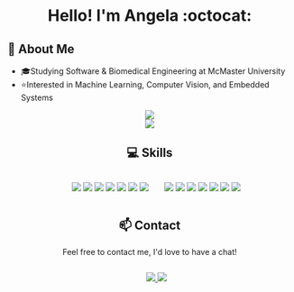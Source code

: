 <h1 align="center">Hello! I'm Angela :octocat:</h1>

## 📖 About Me
- 🎓Studying Software & Biomedical Engineering at McMaster University
- ⭐Interested in Machine Learning, Computer Vision, and Embedded Systems

<div align="center" >
  <a>
    <img src="https://github-readme-stats.vercel.app/api?username=angelaw7&show_icons=true&theme=jolly" />
  </a>
  </br>
  <a href="https://angelaw7.github.io" target="_blank" ref="noreferral">
    <img src="https://img.shields.io/badge/website-000000?style=for-the-badge&logo=About.me&logoColor=white">
  </a>
</div>

<div align="center" >
  <h2 align="center"> 💻 Skills </h2>
</div>

<div align="center">
  <ul style="display: inline-block;" align="center">
    <img src="https://img.shields.io/badge/Python-3776AB?style=for-the-badge&logo=python&logoColor=white" />
    <img src="https://img.shields.io/badge/javascript-%23323330.svg?style=for-the-badge&logo=javascript&logoColor=%23F7DF1E" />
    <img src="https://img.shields.io/badge/java-%23ED8B00.svg?style=for-the-badge&logo=java&logoColor=white" />
    <img src="https://img.shields.io/badge/C%2B%2B-00599C?style=for-the-badge&logo=c%2B%2B&logoColor=white" />
    <img src="https://img.shields.io/badge/HTML5-E34F26?style=for-the-badge&logo=html5&logoColor=white" />
    <img src="https://img.shields.io/badge/CSS3-1572B6?style=for-the-badge&logo=css3&logoColor=white" />
    <img src="https://img.shields.io/badge/SQLite-07405E?style=for-the-badge&logo=sqlite&logoColor=white"/>
  </ul>
  
  <ul style="display: inline-block;" align="center">
    <img src="https://img.shields.io/badge/React-20232A?style=for-the-badge&logo=react&logoColor=61DAFB"/>
    <img src="https://img.shields.io/badge/docker-%230db7ed.svg?style=for-the-badge&logo=docker&logoColor=white"/>
    <img src="https://img.shields.io/badge/Git-F05032?style=for-the-badge&logo=git&logoColor=white"/>
    <img src="https://img.shields.io/badge/Visual_Studio_Code-0078D4?style=for-the-badge&logo=visual%20studio%20code&logoColor=white"/>
    <img src="https://img.shields.io/badge/Figma-F24E1E?style=for-the-badge&logo=figma&logoColor=white"/>
    <img src="https://img.shields.io/badge/Linux-FCC624?style=for-the-badge&logo=linux&logoColor=black"/>
    <img src="https://img.shields.io/badge/GNU%20Bash-4EAA25?style=for-the-badge&logo=GNU%20Bash&logoColor=white"/> 
  </ul>
</div>

<div align="center" >
  <h2 align="center"> 📫 Contact </h2>
</div>

<div align="center">
  
  Feel free to contact me, I'd love to have a chat!
    
  <ul style="display: inline-block;" align="center">
    <a href="https://linkedin.com/in/angelawwang" target="_blank" ref="noreferral">
      <img src="https://img.shields.io/badge/LinkedIn-0077B5?style=for-the-badge&logo=linkedin&logoColor=white">
    </a>
    <a href="mailto:angelaxwang7@gmail.com" target="_blank" ref="noreferral">
      <img src="https://img.shields.io/badge/Gmail-D14836?style=for-the-badge&logo=gmail&logoColor=white">
    </a>
  </ul>
</div>

<!--
Here are some ideas to get you started:

- 🔭 I’m currently working on ...
- 🌱 I’m currently learning ...
- 👯 I’m looking to collaborate on ...
- 🤔 I’m looking for help with ...
- 💬 Ask me about ...
- 📫 How to reach me: ...
- 😄 Pronouns: ...
- ⚡ Fun fact: ...

  <a href="https://angelaw7.github.io" target="_blank" ref="noreferral"><img src="https://user-images.githubusercontent.com/74735037/131207009-dc1332ea-8944-47dc-b612-1a151eaa0d6e.png" width="30" height="30"></a>
-->
